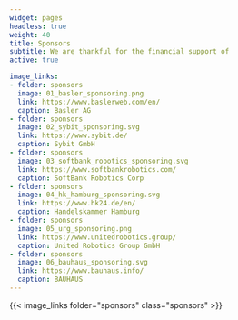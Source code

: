 ```yaml
---
widget: pages
headless: true
weight: 40
title: Sponsors 
subtitle: We are thankful for the financial support of
active: true

image_links:
- folder: sponsors
  image: 01_basler_sponsoring.png
  link: https://www.baslerweb.com/en/
  caption: Basler AG
- folder: sponsors
  image: 02_sybit_sponsoring.svg
  link: https://www.sybit.de/
  caption: Sybit GmbH
- folder: sponsors
  image: 03_softbank_robotics_sponsoring.svg
  link: https://www.softbankrobotics.com/
  caption: SoftBank Robotics Corp
- folder: sponsors
  image: 04_hk_hamburg_sponsoring.svg
  link: https://www.hk24.de/en/
  caption: Handelskammer Hamburg
- folder: sponsors
  image: 05_urg_sponsoring.png
  link: https://www.unitedrobotics.group/
  caption: United Robotics Group GmbH
- folder: sponsors
  image: 06_bauhaus_sponsoring.svg
  link: https://www.bauhaus.info/
  caption: BAUHAUS
---
```


{{< image_links folder="sponsors" class="sponsors" >}}
